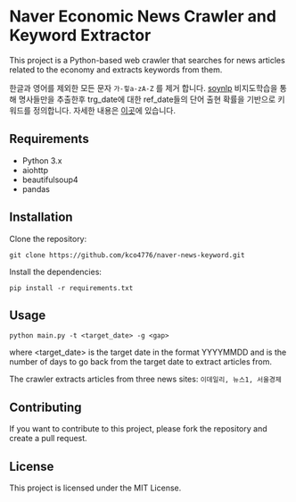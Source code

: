 # Naver Economic News Crawler and Keyword Extractor
This project is a Python-based web crawler that searches for news articles related to the economy and extracts keywords from them.

한글과 영어를 제외한 모든 문자 ```가-힣a-zA-Z``` 를 제거 합니다. [soynlp](https://github.com/lovit/soynlp) 비지도학습을 통해 명사들만을 추출한후 trg_date에 대한 ref_date들의 단어 출현 확률을 기반으로 키워드를 정의합니다. 
자세한 내용은 [이곳](https://github.com/lovit/soykeyword/blob/master/tutorials/keyword_extraction_using_proportion_ratio.ipynb)에 있습니다.

## Requirements
- Python 3.x
- aiohttp
- beautifulsoup4
- pandas

## Installation
Clone the repository:
```console
git clone https://github.com/kco4776/naver-news-keyword.git
```
Install the dependencies:
```console
pip install -r requirements.txt
```

## Usage
```console
python main.py -t <target_date> -g <gap>
```
where <target_date> is the target date in the format YYYYMMDD and <gap> is the number of days to go back from the target date to extract articles from.

The crawler extracts articles from three news sites: ```이데일리, 뉴스1, 서울경제```

## Contributing
If you want to contribute to this project, please fork the repository and create a pull request.

## License
This project is licensed under the MIT License.
